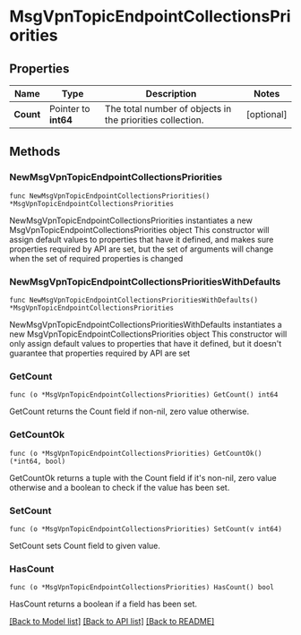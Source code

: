 # MsgVpnTopicEndpointCollectionsPriorities

## Properties

Name | Type | Description | Notes
------------ | ------------- | ------------- | -------------
**Count** | Pointer to **int64** | The total number of objects in the priorities collection. | [optional] 

## Methods

### NewMsgVpnTopicEndpointCollectionsPriorities

`func NewMsgVpnTopicEndpointCollectionsPriorities() *MsgVpnTopicEndpointCollectionsPriorities`

NewMsgVpnTopicEndpointCollectionsPriorities instantiates a new MsgVpnTopicEndpointCollectionsPriorities object
This constructor will assign default values to properties that have it defined,
and makes sure properties required by API are set, but the set of arguments
will change when the set of required properties is changed

### NewMsgVpnTopicEndpointCollectionsPrioritiesWithDefaults

`func NewMsgVpnTopicEndpointCollectionsPrioritiesWithDefaults() *MsgVpnTopicEndpointCollectionsPriorities`

NewMsgVpnTopicEndpointCollectionsPrioritiesWithDefaults instantiates a new MsgVpnTopicEndpointCollectionsPriorities object
This constructor will only assign default values to properties that have it defined,
but it doesn't guarantee that properties required by API are set

### GetCount

`func (o *MsgVpnTopicEndpointCollectionsPriorities) GetCount() int64`

GetCount returns the Count field if non-nil, zero value otherwise.

### GetCountOk

`func (o *MsgVpnTopicEndpointCollectionsPriorities) GetCountOk() (*int64, bool)`

GetCountOk returns a tuple with the Count field if it's non-nil, zero value otherwise
and a boolean to check if the value has been set.

### SetCount

`func (o *MsgVpnTopicEndpointCollectionsPriorities) SetCount(v int64)`

SetCount sets Count field to given value.

### HasCount

`func (o *MsgVpnTopicEndpointCollectionsPriorities) HasCount() bool`

HasCount returns a boolean if a field has been set.


[[Back to Model list]](../README.md#documentation-for-models) [[Back to API list]](../README.md#documentation-for-api-endpoints) [[Back to README]](../README.md)


